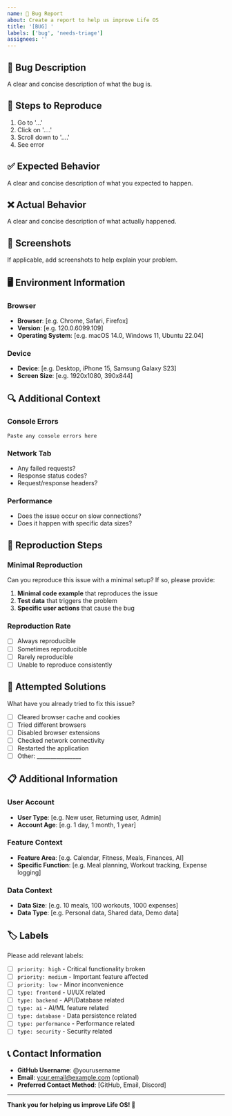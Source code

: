 ```yaml
---
name: 🐛 Bug Report
about: Create a report to help us improve Life OS
title: '[BUG] '
labels: ['bug', 'needs-triage']
assignees: ''
---
```


## 🐛 Bug Description

A clear and concise description of what the bug is.

## 🔄 Steps to Reproduce

1. Go to '...'
2. Click on '....'
3. Scroll down to '....'
4. See error

## ✅ Expected Behavior

A clear and concise description of what you expected to happen.

## ❌ Actual Behavior

A clear and concise description of what actually happened.

## 📸 Screenshots

If applicable, add screenshots to help explain your problem.

## 🖥️ Environment Information

### Browser
- **Browser**: [e.g. Chrome, Safari, Firefox]
- **Version**: [e.g. 120.0.6099.109]
- **Operating System**: [e.g. macOS 14.0, Windows 11, Ubuntu 22.04]

### Device
- **Device**: [e.g. Desktop, iPhone 15, Samsung Galaxy S23]
- **Screen Size**: [e.g. 1920x1080, 390x844]

## 🔍 Additional Context

### Console Errors
```
Paste any console errors here
```

### Network Tab
- Any failed requests?
- Response status codes?
- Request/response headers?

### Performance
- Does the issue occur on slow connections?
- Does it happen with specific data sizes?

## 🧪 Reproduction Steps

### Minimal Reproduction
Can you reproduce this issue with a minimal setup? If so, please provide:

1. **Minimal code example** that reproduces the issue
2. **Test data** that triggers the problem
3. **Specific user actions** that cause the bug

### Reproduction Rate
- [ ] Always reproducible
- [ ] Sometimes reproducible
- [ ] Rarely reproducible
- [ ] Unable to reproduce consistently

## 🔧 Attempted Solutions

What have you already tried to fix this issue?

- [ ] Cleared browser cache and cookies
- [ ] Tried different browsers
- [ ] Disabled browser extensions
- [ ] Checked network connectivity
- [ ] Restarted the application
- [ ] Other: ________________

## 📋 Additional Information

### User Account
- **User Type**: [e.g. New user, Returning user, Admin]
- **Account Age**: [e.g. 1 day, 1 month, 1 year]

### Feature Context
- **Feature Area**: [e.g. Calendar, Fitness, Meals, Finances, AI]
- **Specific Function**: [e.g. Meal planning, Workout tracking, Expense logging]

### Data Context
- **Data Size**: [e.g. 10 meals, 100 workouts, 1000 expenses]
- **Data Type**: [e.g. Personal data, Shared data, Demo data]

## 🏷️ Labels

Please add relevant labels:
- [ ] `priority: high` - Critical functionality broken
- [ ] `priority: medium` - Important feature affected
- [ ] `priority: low` - Minor inconvenience
- [ ] `type: frontend` - UI/UX related
- [ ] `type: backend` - API/Database related
- [ ] `type: ai` - AI/ML feature related
- [ ] `type: database` - Data persistence related
- [ ] `type: performance` - Performance related
- [ ] `type: security` - Security related

## 📞 Contact Information

- **GitHub Username**: @yourusername
- **Email**: your.email@example.com (optional)
- **Preferred Contact Method**: [GitHub, Email, Discord]

---

**Thank you for helping us improve Life OS! 🚀**

